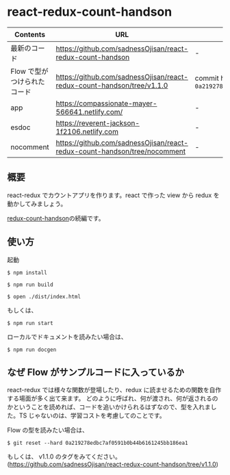 # react-redux-count-handson

| Contents                    | URL                                                                       | 備考　                                                   |
| --------------------------- | ------------------------------------------------------------------------- | -------------------------------------------------------- |
| 最新のコード                | https://github.com/sadnessOjisan/react-redux-count-handson                | -                                                        |
| Flow で型がつけられたコード | https://github.com/sadnessOjisan/react-redux-count-handson/tree/v1.1.0    | commit hash は`0a219278edbc7af0591b0b44b6161245bb186ea1` |
| app                         | https://compassionate-mayer-566641.netlify.com/                           | -                                                        |
| esdoc                       | https://reverent-jackson-1f2106.netlify.com                               | -                                                        |
| nocomment                   | https://github.com/sadnessOjisan/react-redux-count-handson/tree/nocomment | -                                                        |

## 概要

react-redux でカウントアプリを作ります。react で作った view から redux を動かしてみましょう。

[redux-count-handson](https://github.com/sadnessOjisan/redux-count-handson)の続編です。

## 使い方

起動

```
$ npm install

$ npm run build

$ open ./dist/index.html

```

もしくは、

```
$ npm run start
```

ローカルでドキュメントを読みたい場合は、

```
$ npm run docgen
```

## なぜ Flow がサンプルコードに入っているか

react-redux では様々な関数が登場したり、redux に読ませるための関数を自作する場面が多く出て来ます。
どのように呼ばれ、何が渡され、何が返されるのかということを読めれば、コードを追いかけられるはずなので、型を入れました。TS じゃないのは、学習コストを考慮してのことです。

Flow の型を読みたい場合は、

```
$ git reset --hard 0a219278edbc7af0591b0b44b6161245bb186ea1
```

もしくは、 v1.1.0 のタグをみてください。(https://github.com/sadnessOjisan/react-redux-count-handson/tree/v1.1.0)
